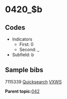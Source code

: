 # 0420\_$b

## Codes

-   Indicators
    -   First: 0
    -   Second: \_
-   Subfield: b

## Sample bibs

7115339 [Quicksearch](https://search.library.yale.edu/catalog/7115339) [VXWS](http://prodorbis.library.yale.edu:7014/vxws/GetHoldingsService?bibId=7115339)

**Parent topic:**[042](../../tags/042/042.md)

